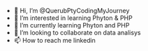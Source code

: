 - 👋 Hi, I’m @QuerubPtyCodingMyJourney
- 👀 I’m interested in learning Phyton & PHP
- 🌱 I’m currently learning Phyton and PHP
- 💞️ I’m looking to collaborate on data analisys
- 📫 How to reach me linkedin

<!---
QuerubPtyCodingMyJourney/QuerubPtyCodingMyJourney is a ✨ special ✨ repository because its `README.md` (this file) appears on your GitHub profile.
You can click the Preview link to take a look at your changes.
--->
